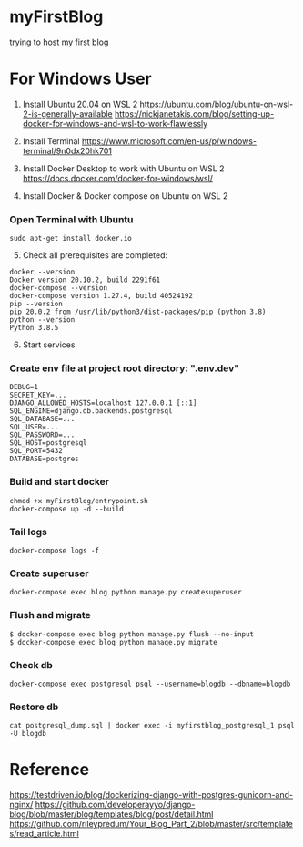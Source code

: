 # myFirstBlog
trying to host my first blog

# For Windows User
1. Install Ubuntu 20.04 on WSL 2 
https://ubuntu.com/blog/ubuntu-on-wsl-2-is-generally-available
https://nickjanetakis.com/blog/setting-up-docker-for-windows-and-wsl-to-work-flawlessly

2. Install Terminal
https://www.microsoft.com/en-us/p/windows-terminal/9n0dx20hk701

3. Install Docker Desktop to work with Ubuntu on WSL 2
https://docs.docker.com/docker-for-windows/wsl/

4. Install Docker & Docker compose on Ubuntu on WSL 2
### Open Terminal with Ubuntu 
```
sudo apt-get install docker.io
```
5. Check all prerequisites are completed:
```
docker --version 
Docker version 20.10.2, build 2291f61
docker-compose --version
docker-compose version 1.27.4, build 40524192
pip --version
pip 20.0.2 from /usr/lib/python3/dist-packages/pip (python 3.8)
python --version
Python 3.8.5
```

6. Start services
### Create env file at project root directory: ".env.dev"
```
DEBUG=1
SECRET_KEY=...
DJANGO_ALLOWED_HOSTS=localhost 127.0.0.1 [::1]
SQL_ENGINE=django.db.backends.postgresql
SQL_DATABASE=...
SQL_USER=...
SQL_PASSWORD=...
SQL_HOST=postgresql
SQL_PORT=5432
DATABASE=postgres
```
### Build and start docker 
```
chmod +x myFirstBlog/entrypoint.sh
docker-compose up -d --build
```
### Tail logs
```
docker-compose logs -f
```
### Create superuser
```
docker-compose exec blog python manage.py createsuperuser
```
### Flush and migrate
```
$ docker-compose exec blog python manage.py flush --no-input
$ docker-compose exec blog python manage.py migrate
```
### Check db
```
docker-compose exec postgresql psql --username=blogdb --dbname=blogdb
```
### Restore db
```
cat postgresql_dump.sql | docker exec -i myfirstblog_postgresql_1 psql -U blogdb
```
# Reference

https://testdriven.io/blog/dockerizing-django-with-postgres-gunicorn-and-nginx/
https://github.com/developerayyo/django-blog/blob/master/blog/templates/blog/post/detail.html
https://github.com/rileypredum/Your_Blog_Part_2/blob/master/src/templates/read_article.html